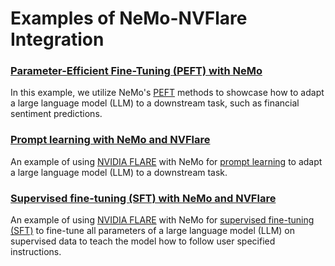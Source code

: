 # Examples of NeMo-NVFlare Integration

### [Parameter-Efficient Fine-Tuning (PEFT) with NeMo](./peft/README.md)
In this example, we utilize NeMo's [PEFT](https://docs.nvidia.com/deeplearning/nemo/user-guide/docs/en/main/nlp/nemo_megatron/peft/landing_page.html)
methods to showcase how to adapt a large language model (LLM) to 
a downstream task, such as financial sentiment predictions. 

### [Prompt learning with NeMo and NVFlare](./prompt_learning/README.md)
An example of using [NVIDIA FLARE](https://nvflare.readthedocs.io/en/main/index.html) 
with NeMo for [prompt learning](https://docs.nvidia.com/deeplearning/nemo/user-guide/docs/en/stable/nlp/nemo_megatron/prompt_learning.html) 
to adapt a large language model (LLM) to a downstream task. 

### [Supervised fine-tuning (SFT) with NeMo and NVFlare](./prompt_learning/README.md)
An example of using [NVIDIA FLARE](https://nvflare.readthedocs.io/en/main/index.html) 
with NeMo for [supervised fine-tuning (SFT)](https://github.com/NVIDIA/NeMo-Megatron-Launcher#5152-sft-training) 
to fine-tune all parameters of a large language model (LLM) on supervised data to teach the model how to follow user specified instructions. 
